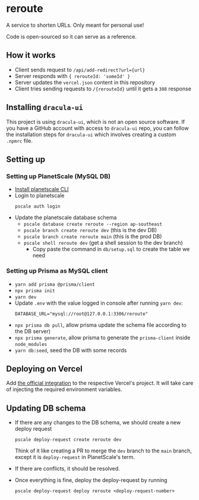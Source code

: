 # reroute

A service to shorten URLs. Only meant for personal use!

Code is open-sourced so it can serve as a reference.

## How it works

- Client sends request to `/api/add-redirect?url={url}`
- Server responds with `{ rerouteId: 'someId' }`
- Server updates the `vercel.json` content in this repository
- Client tries sending requests to `/{rerouteId}` until it gets a `308` response

## Installing `dracula-ui`

This project is using `dracula-ui`, which is not an open source software.
If you have a GitHub account with access to `dracula-ui` repo, you can
follow the installation steps for `dracula-ui` which involves creating a custom
`.npmrc` file.


## Setting up
### Setting up PlanetScale (MySQL DB)
- [Install planetscale CLI](https://github.com/planetscale/cli#installation)
- Login to planetscale
  ```
  pscale auth login
  ```
- Update the planetscale database schema
   - `pscale database create reroute --region ap-southeast`
   - `pscale branch create reroute dev` (this is the dev DB)
   - `pscale branch create reroute main` (this is the prod DB)
   - `pscale shell reroute dev` (get a shell session to the dev branch)
      - Copy paste the command in `db/setup.sql` to create the table we need

### Setting up Prisma as MySQL client
- `yarn add prisma @prisma/client`
- `npx prisma init`
- `yarn dev`
- Update `.env` with the value logged in console after running `yarn dev`:
  ```
  DATABASE_URL="mysql://root@127.0.0.1:3306/reroute"
  ```
- `npx prisma db pull`, allow prisma update the schema file according to the DB server)
- `npx prisma generate`, allow prisma to generate the `prisma-client` inside `node_modules`
- `yarn db:seed`, seed the DB with some records

## Deploying on Vercel
Add [the official integration](https://vercel.com/integrations/planetscale) to the respective Vercel's project.
It will take care of injecting the required environment variables.

## Updating DB schema
- If there are any changes to the DB schema, we should create a new deploy request
  ```
  pscale deploy-request create reroute dev
  ```
  Think of it like creating a PR to merge the `dev` branch to the `main` branch, except
  it is `deploy-request` in PlanetScale's term.

- If there are conflicts, it should be resolved.
- Once everything is fine, deploy the deploy-request by running
  ```
  pscale deploy-request deploy reroute <deploy-request-number>
  ```
